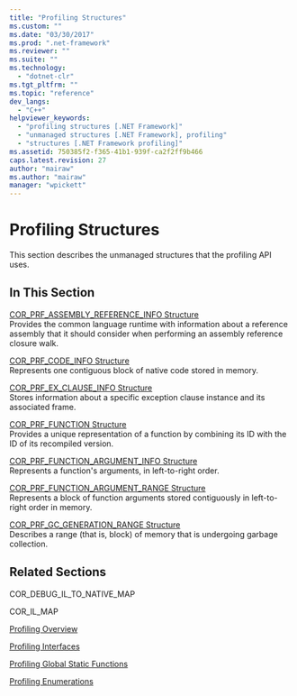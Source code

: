 ```yaml
---
title: "Profiling Structures"
ms.custom: ""
ms.date: "03/30/2017"
ms.prod: ".net-framework"
ms.reviewer: ""
ms.suite: ""
ms.technology: 
  - "dotnet-clr"
ms.tgt_pltfrm: ""
ms.topic: "reference"
dev_langs: 
  - "C++"
helpviewer_keywords: 
  - "profiling structures [.NET Framework]"
  - "unmanaged structures [.NET Framework], profiling"
  - "structures [.NET Framework profiling]"
ms.assetid: 750385f2-f365-41b1-939f-ca2f2ff9b466
caps.latest.revision: 27
author: "mairaw"
ms.author: "mairaw"
manager: "wpickett"
---
```

# Profiling Structures
This section describes the unmanaged structures that the profiling API uses.  
  
## In This Section  
 [COR_PRF_ASSEMBLY_REFERENCE_INFO Structure](../../../../docs/framework/unmanaged-api/profiling/cor-prf-assembly-reference-info-structure.md)  
 Provides the common language runtime with information about a reference assembly that it should consider when performing an assembly reference closure walk.  
  
 [COR_PRF_CODE_INFO Structure](../../../../docs/framework/unmanaged-api/profiling/cor-prf-code-info-structure.md)  
 Represents one contiguous block of native code stored in memory.  
  
 [COR_PRF_EX_CLAUSE_INFO Structure](../../../../docs/framework/unmanaged-api/profiling/cor-prf-ex-clause-info-structure.md)  
 Stores information about a specific exception clause instance and its associated frame.  
  
 [COR_PRF_FUNCTION Structure](../../../../docs/framework/unmanaged-api/profiling/cor-prf-function-structure.md)  
 Provides a unique representation of a function by combining its ID with the ID of its recompiled version.  
  
 [COR_PRF_FUNCTION_ARGUMENT_INFO Structure](../../../../docs/framework/unmanaged-api/profiling/cor-prf-function-argument-info-structure.md)  
 Represents a function's arguments, in left-to-right order.  
  
 [COR_PRF_FUNCTION_ARGUMENT_RANGE Structure](../../../../docs/framework/unmanaged-api/profiling/cor-prf-function-argument-range-structure.md)  
 Represents a block of function arguments stored contiguously in left-to-right order in memory.  
  
 [COR_PRF_GC_GENERATION_RANGE Structure](../../../../docs/framework/unmanaged-api/profiling/cor-prf-gc-generation-range-structure.md)  
 Describes a range (that is, block) of memory that is undergoing garbage collection.  
  
## Related Sections  
 COR_DEBUG_IL_TO_NATIVE_MAP  
  
 COR_IL_MAP  
  
 [Profiling Overview](../../../../docs/framework/unmanaged-api/profiling/profiling-overview.md)  
  
 [Profiling Interfaces](../../../../docs/framework/unmanaged-api/profiling/profiling-interfaces.md)  
  
 [Profiling Global Static Functions](../../../../docs/framework/unmanaged-api/profiling/profiling-global-static-functions.md)  
  
 [Profiling Enumerations](../../../../docs/framework/unmanaged-api/profiling/profiling-enumerations.md)
